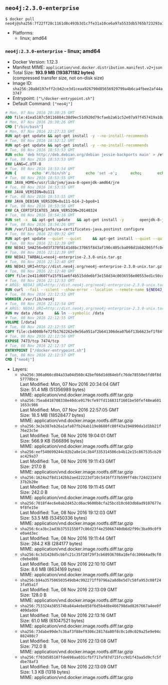 ## `neo4j:2.3.0-enterprise`

```console
$ docker pull neo4j@sha256:7f22ff28c1161d8c493b3d1c7fe31a10ce6a97a5533db5765b723293a12f6aa7
```

-	Platforms:
	-	linux; amd64

### `neo4j:2.3.0-enterprise` - linux; amd64

-	Docker Version: 1.12.3
-	Manifest MIME: `application/vnd.docker.distribution.manifest.v2+json`
-	Total Size: **193.9 MB (193871182 bytes)**  
	(compressed transfer size, not on-disk size)
-	Image ID: `sha256:20a8d197eff2cb62ce3d1ceaa926790d85656929799a4b6ca4fbee2af44a3747`
-	Entrypoint: `["\/docker-entrypoint.sh"]`
-	Default Command: `["neo4j"]`

```dockerfile
# Mon, 07 Nov 2016 20:30:25 GMT
ADD file:41ea5187c50116884c38d9ec51d920d79cfaeb2a61c52e07a97f457419a10a4f in / 
# Mon, 07 Nov 2016 20:30:26 GMT
CMD ["/bin/bash"]
# Mon, 07 Nov 2016 22:27:33 GMT
RUN apt-get update && apt-get install -y --no-install-recommends 		ca-certificates 		curl 		wget 	&& rm -rf /var/lib/apt/lists/*
# Tue, 08 Nov 2016 18:52:12 GMT
RUN apt-get update && apt-get install -y --no-install-recommends 		bzip2 		unzip 		xz-utils 	&& rm -rf /var/lib/apt/lists/*
# Tue, 08 Nov 2016 18:53:53 GMT
RUN echo 'deb http://deb.debian.org/debian jessie-backports main' > /etc/apt/sources.list.d/jessie-backports.list
# Tue, 08 Nov 2016 18:53:53 GMT
ENV LANG=C.UTF-8
# Tue, 08 Nov 2016 18:53:54 GMT
RUN { 		echo '#!/bin/sh'; 		echo 'set -e'; 		echo; 		echo 'dirname "$(dirname "$(readlink -f "$(which javac || which java)")")"'; 	} > /usr/local/bin/docker-java-home 	&& chmod +x /usr/local/bin/docker-java-home
# Tue, 08 Nov 2016 18:53:55 GMT
ENV JAVA_HOME=/usr/lib/jvm/java-8-openjdk-amd64/jre
# Tue, 08 Nov 2016 18:53:55 GMT
ENV JAVA_VERSION=8u111
# Tue, 08 Nov 2016 18:53:55 GMT
ENV JAVA_DEBIAN_VERSION=8u111-b14-2~bpo8+1
# Tue, 08 Nov 2016 18:53:56 GMT
ENV CA_CERTIFICATES_JAVA_VERSION=20140324
# Tue, 08 Nov 2016 18:54:18 GMT
RUN set -x 	&& apt-get update 	&& apt-get install -y 		openjdk-8-jre-headless="$JAVA_DEBIAN_VERSION" 		ca-certificates-java="$CA_CERTIFICATES_JAVA_VERSION" 	&& rm -rf /var/lib/apt/lists/* 	&& [ "$JAVA_HOME" = "$(docker-java-home)" ]
# Tue, 08 Nov 2016 18:54:26 GMT
RUN /var/lib/dpkg/info/ca-certificates-java.postinst configure
# Tue, 08 Nov 2016 22:09:32 GMT
RUN apt-get update --quiet --quiet     && apt-get install --quiet --quiet --no-install-recommends lsof     && rm -rf /var/lib/apt/lists/*
# Tue, 08 Nov 2016 22:12:39 GMT
ENV NEO4J_SHA256=0d3f370f8141d8bc37065f843af190c405cba098d1bb82065ffc0cb5b99950b7
# Tue, 08 Nov 2016 22:12:39 GMT
ENV NEO4J_TARBALL=neo4j-enterprise-2.3.0-unix.tar.gz
# Tue, 08 Nov 2016 22:12:40 GMT
ARG NEO4J_URI=http://dist.neo4j.org/neo4j-enterprise-2.3.0-unix.tar.gz
# Tue, 08 Nov 2016 22:12:40 GMT
COPY file:2e411d607fa15f91ae6f4b515dde6bf3e158d34c0036556e00553ed1c50cd63d in /tmp/ 
# Tue, 08 Nov 2016 22:12:53 GMT
# ARGS: NEO4J_URI=http://dist.neo4j.org/neo4j-enterprise-2.3.0-unix.tar.gz
RUN curl --fail --silent --show-error --location --remote-name ${NEO4J_URI}     && echo "${NEO4J_SHA256} ${NEO4J_TARBALL}" | sha256sum --check --quiet -     && tar --extract --file ${NEO4J_TARBALL} --directory /var/lib     && mv /var/lib/neo4j-* /var/lib/neo4j     && rm ${NEO4J_TARBALL}
# Tue, 08 Nov 2016 22:12:53 GMT
WORKDIR /var/lib/neo4j
# Tue, 08 Nov 2016 22:12:54 GMT
# ARGS: NEO4J_URI=http://dist.neo4j.org/neo4j-enterprise-2.3.0-unix.tar.gz
RUN mv data /data     && ln --symbolic /data
# Tue, 08 Nov 2016 22:12:55 GMT
VOLUME [/data]
# Tue, 08 Nov 2016 22:12:55 GMT
COPY file:cb4000bfe72fb1762262e9e56a951af2b641306dea07b6f13b6623ef1f84fc92 in /docker-entrypoint.sh 
# Tue, 08 Nov 2016 22:12:56 GMT
EXPOSE 7473/tcp 7474/tcp
# Tue, 08 Nov 2016 22:12:57 GMT
ENTRYPOINT ["/docker-entrypoint.sh"]
# Tue, 08 Nov 2016 22:12:57 GMT
CMD ["neo4j"]
```

-	Layers:
	-	`sha256:386a066cd84a33a04d560c42bef66d1dd64ebfc76de78550e5fd0f8d57778bca`  
		Last Modified: Mon, 07 Nov 2016 20:34:04 GMT  
		Size: 51.4 MB (51356989 bytes)  
		MIME: application/vnd.docker.image.rootfs.diff.tar.gzip
	-	`sha256:75ea8418708338e40dce9179cfe97fd116831f1601be50fef48ea6011653c986`  
		Last Modified: Mon, 07 Nov 2016 22:57:05 GMT  
		Size: 18.5 MB (18528477 bytes)  
		MIME: application/vnd.docker.image.rootfs.diff.tar.gzip
	-	`sha256:3e2e387eb26a1afa07fb24ab119e8680fc80f43a194890da1d1bb21f76e23c5e`  
		Last Modified: Tue, 08 Nov 2016 19:04:01 GMT  
		Size: 566.9 KB (566896 bytes)  
		MIME: application/vnd.docker.image.rootfs.diff.tar.gzip
	-	`sha256:eef540699244c02b2a8e14c3b4f335314506cb4b12e15c867535cb20ac429a37`  
		Last Modified: Tue, 08 Nov 2016 19:11:43 GMT  
		Size: 217.0 B  
		MIME: application/vnd.docker.image.rootfs.diff.tar.gzip
	-	`sha256:1624a2f8d1142bb2aed22223df10c5416ff37b599ff48c724d23347d37b2b20e`  
		Last Modified: Tue, 08 Nov 2016 19:11:45 GMT  
		Size: 242.0 B  
		MIME: application/vnd.docker.image.rootfs.diff.tar.gzip
	-	`sha256:7018f4ec6e0ab2d452cd6ac9600b8cfa25bcd10c603db8ad9107677e9f8fe15e`  
		Last Modified: Tue, 08 Nov 2016 19:12:03 GMT  
		Size: 53.5 MB (53450336 bytes)  
		MIME: application/vnd.docker.image.rootfs.diff.tar.gzip
	-	`sha256:6ca3bc2ad3b37551550f7c86d23f4e25066740db6d2f99c3ba99c0f9e0a4d3ec`  
		Last Modified: Tue, 08 Nov 2016 19:11:44 GMT  
		Size: 284.2 KB (284177 bytes)  
		MIME: application/vnd.docker.image.rootfs.diff.tar.gzip
	-	`sha256:6c3d1428d5cbbfc21c35f28f29f3cb68936708a18efdc30664ad9cf0c0ebe808`  
		Last Modified: Tue, 08 Nov 2016 22:10:10 GMT  
		Size: 8.6 MB (8634169 bytes)  
		MIME: application/vnd.docker.image.rootfs.diff.tar.gzip
	-	`sha256:b94a357506503549db4c992271ff9796a2a8d8e5d7c58fa953c08f243fa95a1f`  
		Last Modified: Tue, 08 Nov 2016 22:13:09 GMT  
		Size: 128.0 B  
		MIME: application/vnd.docker.image.rootfs.diff.tar.gzip
	-	`sha256:753324a385574ba84a4ebe858f6d5b4d8e466798dad8267667a4ee0f409dadd4`  
		Last Modified: Tue, 08 Nov 2016 22:13:16 GMT  
		Size: 61.0 MB (61047521 bytes)  
		MIME: application/vnd.docker.image.rootfs.diff.tar.gzip
	-	`sha256:73dabe99de7c3baf3f88ef9306c2817da80f8c0c1d9c029a25e9e94c882408c7`  
		Last Modified: Tue, 08 Nov 2016 22:13:08 GMT  
		Size: 712.0 B  
		MIME: application/vnd.docker.image.rootfs.diff.tar.gzip
	-	`sha256:f703d585107fde698aa031cfbf717af87d715fcc9d1f43aa5d9cfc5fdbe78af3`  
		Last Modified: Tue, 08 Nov 2016 22:13:09 GMT  
		Size: 1.3 KB (1318 bytes)  
		MIME: application/vnd.docker.image.rootfs.diff.tar.gzip
